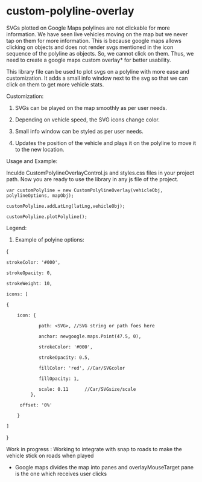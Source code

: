 # custom-polyline-overlay
SVGs plotted on Google Maps polylines are not clickable for more information. We have seen live vehicles moving on the map but we never tap on them for more information. This is because google maps allows clicking on objects and does not render svgs mentioned in the icon sequence of the polyline as objects. So, we cannot click on them. Thus, we need to create a google maps custom overlay* for better usability. 

This library file can be used to plot svgs on a polyline with more ease and customization. It adds a small info window next to the svg so that we can click on them to get more vehicle stats. 

Customization: 

1. SVGs can be played on the map smoothly as per user needs.

2. Depending on vehicle speed, the SVG icons change color.

3. Small info window can be styled as per user needs.

4. Updates the position of the vehicle and plays it on the polyline to move it to the new location.

Usage and Example:

Inculde CustomPolylineOverlayControl.js and styles.css files in your project path. Now you are ready to use the library in any js file of the project.

	var customPolyline = new CustomPolylineOverlay(vehicleObj, polylineOptions, mapObj);

	customPolyline.addLatLng(latLng,vehicleObj);

	customPolyline.plotPolyline();

Legend:

1. Example of polyine options:

{

	strokeColor: '#000',
	
  	strokeOpacity: 0,
	
  	strokeWeight: 10,

	icons: [
	
	{
      		
		icon: {
       
       			path: <SVG>, //SVG string or path foes here
			
        		anchor: newgoogle.maps.Point(47.5, 0),
			
       			strokeColor: '#000',
			
        		strokeOpacity: 0.5,
			
        		fillColor: 'red', //Car/SVGcolor
			
       			fillOpacity: 1,
			
        		scale: 0.11      //Car/SVGsize/scale
     		 },
			
		 offset: '0%'
		 
    	}
	
  	]
	
}

Work in progress : Working to integrate with snap to roads to make the vehicle stick on roads when played


* Google maps divides the map into panes and overlayMouseTarget pane is the one which receives user clicks
